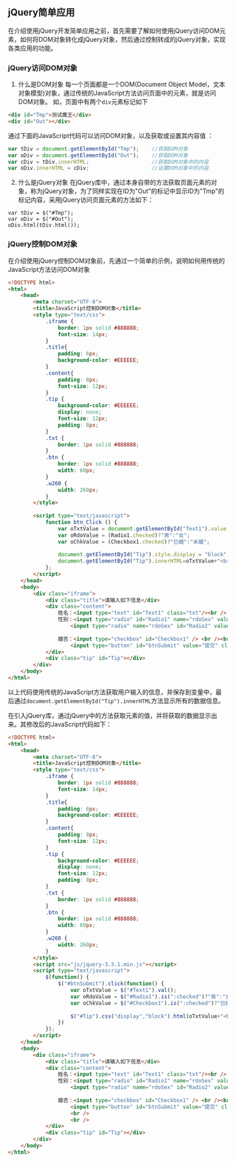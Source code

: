 ## jQuery简单应用

在介绍使用jQuery开发简单应用之前，首先需要了解如何使用jQuery访问DOM元素，如何将DOM对象转化成jQuery对象，然后通过控制转成的jQuery对象，实现各类应用的功能。

### jQuery访问DOM对象

1. 什么是DOM对象
每一个页面都是一个DOM(Document Object Model，文本对象模型)对象，通过传统的JavaScript方法访问页面中的元素，就是访问DOM对象。
如，页面中有两个`div`元素标记如下
```html
<div id="Tmp">测试魔王</div>
<div id="Out"></div>
```
通过下面的JavaScript代码可以访问DOM对象，以及获取或设置其内容值 ：
```javascript
var tDiv = document.getElementById("Tmp");    //获取DOM对象
var oDiv = document.getElementById("Out");    //获取DOM对象
var cDiv = tDiv.innerHTML;                    //获取DOM对象中的内容
var oDiv.innerHTML = cDiv;                    //设置DOM对象中的内容
```

2. 什么是jQuery对象
在jQuery库中，通过本身自带的方法获取页面元素的对象，称为jQuery对象，为了同样实现在ID为"Out"的标记中显示ID为"Tmp"的标记内容，采用jQuery访问页面元素的方法如下：
```jquery
var tDiv = $("#Tmp");
var oDiv = $("#Out");
oDiv.html(tDiv.html());
```

### jQuery控制DOM对象

在介绍使用jQuery控制DOM对象前，先通过一个简单的示例，说明如何用传统的JavaScript方法访问DOM对象

```html
<!DOCTYPE html>
<html>
	<head>
		<meta charset="UTF-8">
		<title>JavaScript控制DOM对象</title>
		<style type="text/css">
			.iframe {
				border: 1px solid #888888;
				font-size: 14px;
			}
			.title{
				padding: 6px;
				background-color: #EEEEEE;
			}
			.content{
				padding: 8px;
				font-size: 12px;
			}
			.tip {
				background-color: #EEEEEE;
				display: none;
				font-size: 12px;
				padding: 8px;
			}
			.txt {
				border: 1px solid #888888;
			}
			.btn {
				border: 1px solid #888888;
				width: 60px;
			}
			.w260 {
				width: 260px;
			}
		</style>
		
		<script type="text/javascript">
			function btn_Click () {
				var oTxtValue = document.getElementById("Text1").value;
				var oRdoValue = (Radio1.checked)?"男":"女";
				var oChkValue = (Checkbox1.checked)?"已婚":"未婚";
				
				document.getElementById("Tip").style.display = "block";
				document.getElementById("Tip").innerHTML=oTxtValue+"<br/>"+oRdoValue+"<br/>"+oChkValue;
			};
		</script>
	</head>
	<body>
		<div class="iframe">
			<div class="title">请输入如下信息</div>
			<div class="content">
				姓名：<input type="text" id="Text1" class="txt"/><br />
				性别：<input type="radio" id="Radio1" name="rdoSex" value="男" />男
					<input type="radio" name="rdoSex" id="Radio2" value="女" />女 <br />
					
				婚否：<input type="checkbox" id="Checkbox1" /> <br /><br />
					<input type="button" id="btnSubmit" value="提交" class="btn" onclick="btn_Click()"/><br /><br />
			</div>
			<div class="tip" id="Tip"></div>
		</div>
	</body>
</html>
```
以上代码使用传统的JavaScript方法获取用户输入的信息，并保存到变量中，最后通过`document.getElementById("Tip").innerHTML`方法显示所有的数据信息。

在引入jQuery库，通过jQuery中的方法获取元素的值，并将获取的数据显示出来。其修改后的JavaScript代码如下：
```html
<!DOCTYPE html>
<html>
	<head>
		<meta charset="UTF-8">
		<title>JavaScript控制DOM对象</title>
		<style type="text/css">
			.iframe {
				border: 1px solid #888888;
				font-size: 14px;
			}
			.title{
				padding: 6px;
				background-color: #EEEEEE;
			}
			.content{
				padding: 8px;
				font-size: 12px;
			}
			.tip {
				background-color: #EEEEEE;
				display: none;
				font-size: 12px;
				padding: 8px;
			}
			.txt {
				border: 1px solid #888888;
			}
			.btn {
				border: 1px solid #888888;
				width: 60px;
			}
			.w260 {
				width: 260px;
			}
		</style>
		<script src="js/jquery-3.3.1.min.js"></script>
		<script type="text/javascript">
			$(function() {
				$("#btnSubmit").click(function() {
					var oTxtValue = $("#Text1").val();
					var oRdoValue = $("#Radio1").is(":checked")?"男":"女";
					var oChkValue = $("#Checkbox1").is(":checked")?"已婚":"未婚";
					
					$("#Tip").css("display","block").html(oTxtValue+"<br/>"+oRdoValue+"<br/>"+oChkValue);
				})
			});
		</script>
	</head>
	<body>
		<div class="iframe">
			<div class="title">请输入如下信息</div>
			<div class="content">
				姓名：<input type="text" id="Text1" class="txt"/><br />
				性别：<input type="radio" id="Radio1" name="rdoSex" value="男" />男
					<input type="radio" name="rdoSex" id="Radio2" value="女" />女 <br />
					
				婚否：<input type="checkbox" id="Checkbox1" /> <br /><br />
					<input type="button" id="btnSubmit" value="提交" class="btn"/>
					<br />
					<br />
			</div>
			<div class="tip" id="Tip"></div>
		</div>
	</body>
</html>
```
